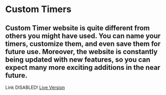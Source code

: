 # Custom Timers

## Custom Timer website is quite different from others you might have used. You can name your timers, customize them, and even save them for future use. Moreover, the website is constantly being updated with new features, so you can expect many more exciting additions in the near future.

Link DISABLED!
[Live Version](https://https://github.com/john-seredich/)
